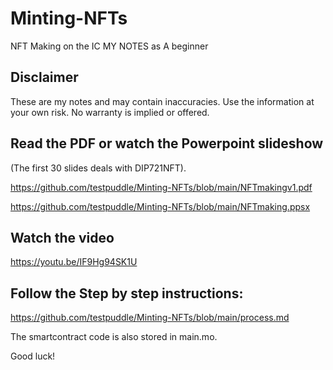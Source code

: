 # Minting-NFTs

NFT Making on the IC 
MY NOTES as A beginner

## Disclaimer
These are my notes and may contain inaccuracies.
Use the information at your own risk.  No warranty is implied or offered.

## Read the PDF or watch the Powerpoint slideshow 
(The first 30 slides deals with DIP721NFT).

https://github.com/testpuddle/Minting-NFTs/blob/main/NFTmakingv1.pdf

https://github.com/testpuddle/Minting-NFTs/blob/main/NFTmaking.ppsx

## Watch the video 

https://youtu.be/IF9Hg94SK1U

## Follow the Step by step instructions:
https://github.com/testpuddle/Minting-NFTs/blob/main/process.md 


The smartcontract code is also stored in main.mo.  

Good luck!
